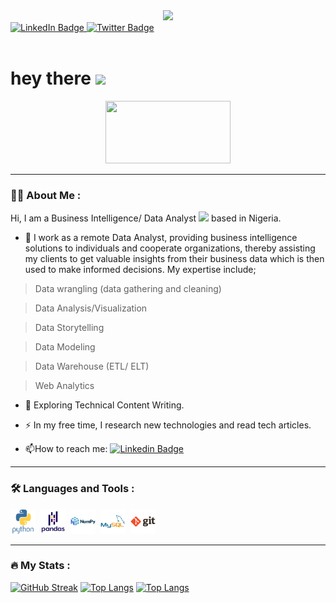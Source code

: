 <div id="header" align="center">
<img src="https://media.giphy.com/media/M9gbBd9nbDrOTu1Mqx/giphy.gif" width="100"/>
</div>
<div id="badges">
  <a href="https://www.linkedin.com/in/elisha-archibong-6b1851220">
    <img src="https://img.shields.io/badge/LinkedIn-blue?style=for-the-badge&logo=linkedin&logoColor=white" alt="LinkedIn Badge"/>
  </a>
  <a href="https://twitter.com/Holuwa_IT/">
    <img src="https://img.shields.io/badge/Twitter-blue?style=for-the-badge&logo=twitter&logoColor=white" alt="Twitter Badge"/>
  </a>
</div>
<img src="https://komarev.com/ghpvc/?username=AElisha001&style=flat-square&color=blue" alt=""/>
<h1>
  hey there
  <img src="https://media.giphy.com/media/hvRJCLFzcasrR4ia7z/giphy.gif" width="30px"/>
</h1>
<div align="center">
  <img src="https://media.giphy.com/media/dWesBcTLavkZuG35MI/giphy.gif" width="200" height="100"/>
</div>


---


### :man_technologist: About Me :
Hi, I am a Business Intelligence/ Data Analyst   <img src="https://media.giphy.com/media/WUlplcMpOCEmTGBtBW/giphy.gif" width="30"> based in Nigeria.
- :telescope: I work as a remote Data Analyst, providing business intelligence solutions to individuals and cooperate
organizations, thereby assisting my clients to get valuable insights from their business data which is then used to make informed decisions. My expertise include;

> Data wrangling (data gathering and cleaning)

> Data Analysis/Visualization

> Data Storytelling

> Data Modeling

> Data Warehouse (ETL/ ELT)

> Web Analytics

- :seedling: Exploring Technical Content Writing.

- :zap: In my free time, I research new technologies and read tech articles.

- :mailbox:How to reach me: [![Linkedin Badge](https://img.shields.io/badge/-Elisha-blue?style=flat&logo=Linkedin&logoColor=white)](https://www.linkedin.com/in/elisha-archibong-6b1851220)

---

### :hammer_and_wrench: Languages and Tools :

<div>
  <img src="https://github.com/devicons/devicon/blob/master/icons/python/python-original-wordmark.svg" title="Python" alt="Python" width="40" height="40"/>&nbsp;
  <img src="https://github.com/devicons/devicon/blob/master/icons/pandas/pandas-original-wordmark.svg" title="Pandas" alt="Pandas" width="40" height="40"/>&nbsp;
  <img src="https://github.com/devicons/devicon/blob/master/icons/numpy/numpy-original-wordmark.svg" title="Numpy" alt="Numpy" width="40" height="40"/>&nbsp;
  <img src="https://github.com/devicons/devicon/blob/master/icons/mysql/mysql-original-wordmark.svg" title="MySQL" alt="MySQL" width="40" height="40"/>&nbsp;
  <img src="https://github.com/devicons/devicon/blob/master/icons/git/git-original-wordmark.svg" title="Git" alt="Git" width="40" height="40"/>&nbsp;
</div>

---

### :fire: My Stats :
[![GitHub Streak](http://github-readme-streak-stats.herokuapp.com?user=AElisha001&theme=dark&background=000000)](https://git.io/streak-stats)
[![Top Langs](https://github-readme-stats.vercel.app/api/top-langs/?username=AElisha001)](https://github.com/anuraghazra/github-readme-stats)
[![Top Langs](https://github-readme-stats.vercel.app/api/top-langs/?username=AElisha001&layout=compact&theme=vision-friendly-dark)](https://github.com/anuraghazra/github-readme-stats)
